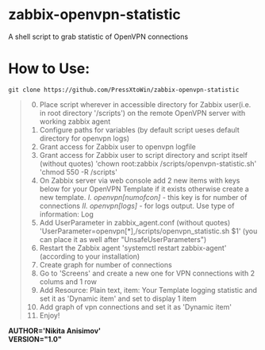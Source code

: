 # zabbix-openvpn-statistic
A shell script to grab statistic of OpenVPN connections
# How to Use:
   `git clone https://github.com/PressXtoWin/zabbix-openvpn-statistic`
   >0. Place script wherever in accessible directory
      for Zabbix user(i.e. in root directory '/scripts')
      on the remote OpenVPN server with working zabbix agent
   >1. Configure paths for variables
      (by default script ueses default directory for openvpn logs)
   >2. Grant access for Zabbix user to openvpn logfile
   >3. Grant access for Zabbix user to script directory
      and script itself (without quotes)
      'chown root:zabbix /scripts/openvpn-statistic.sh'
      'chmod 550 -R /scripts'
   >4. On Zabbix server via web console add 2 new items with keys below
      for your OpenVPN Template if it exists otherwise create a new template.
      *I. openvpn[numofcon]* - this key is for number of connections
      *II. openvpn[logs]* - for logs output. Use type of information: Log
   >5. Add UserParameter in zabbix_agent.conf (without quotes)
     'UserParameter=openvpn[*],/scripts/openvpn_statistic.sh $1'
      (you can place it as well after "UnsafeUserParameters")
   >6. Restart the Zabbix agent 'systemctl restart zabbix-agent'
      (according to your installation)
   >7. Create graph for number of connections
   >8. Go to 'Screens' and create a new one for VPN connections with 2 colums and 1 row
   >9. Add Resource: Plain text, item: Your Template logging statistic and       
      set it as 'Dynamic item' and set to display 1 item
   >10. Add graph of vpn connections and set it as 'Dynamic item'
   >11. Enjoy!
                                                                                
**AUTHOR='Nikita Anisimov'                                                     
VERSION="1.0"**                          
